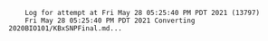         Log for attempt at Fri May 28 05:25:40 PM PDT 2021 (13797)
        Fri May 28 05:25:40 PM PDT 2021 Converting 2020BIO101/KBxSNPFinal.md...
